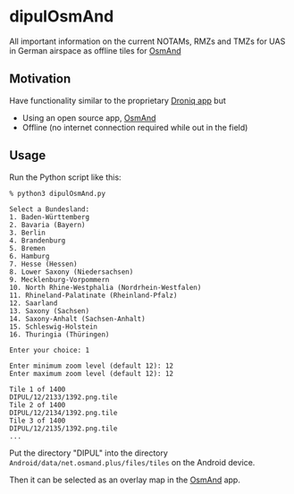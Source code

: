 # dipulOsmAnd

All important information on the current NOTAMs, RMZs and TMZs for UAS in German airspace as offline tiles for [OsmAnd](https://osmand.net/)

## Motivation

Have functionality similar to the proprietary [Droniq app](https://droniq.de/droniq-app/) but
* Using an open source app, [OsmAnd](https://osmand.net/)
* Offline (no internet connection required while out in the field)

## Usage

Run the Python script like this:

```
% python3 dipulOsmAnd.py

Select a Bundesland:
1. Baden-Württemberg
2. Bavaria (Bayern)
3. Berlin
4. Brandenburg
5. Bremen
6. Hamburg
7. Hesse (Hessen)
8. Lower Saxony (Niedersachsen)
9. Mecklenburg-Vorpommern
10. North Rhine-Westphalia (Nordrhein-Westfalen)
11. Rhineland-Palatinate (Rheinland-Pfalz)
12. Saarland
13. Saxony (Sachsen)
14. Saxony-Anhalt (Sachsen-Anhalt)
15. Schleswig-Holstein
16. Thuringia (Thüringen)

Enter your choice: 1

Enter minimum zoom level (default 12): 12
Enter maximum zoom level (default 12): 12

Tile 1 of 1400
DIPUL/12/2133/1392.png.tile
Tile 2 of 1400
DIPUL/12/2134/1392.png.tile
Tile 3 of 1400
DIPUL/12/2135/1392.png.tile
...
```

Put the directory "DIPUL" into the directory `Android/data/net.osmand.plus/files/tiles` on the Android device.

Then it can be selected as an overlay map in the [OsmAnd](https://osmand.net/) app.
